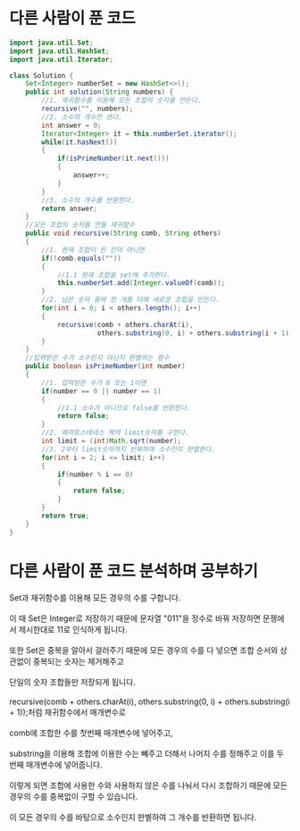 # 다른 사람이 푼 코드

```java
import java.util.Set;
import java.util.HashSet;
import java.util.Iterator;

class Solution {
    Set<Integer> numberSet = new HashSet<>();
    public int solution(String numbers) {
        //1. 재귀함수를 이용해 모든 조합의 숫자를 만든다.
        recursive("", numbers);
        //2. 소수의 개수만 센다.
        int answer = 0;
        Iterator<Integer> it = this.numberSet.iterator();
        while(it.hasNext())
        {
            if(isPrimeNumber(it.next()))
            {
                answer++;
            }   
        }
        //3. 소수의 개수를 반환한다.
        return answer;
    }
    //모든 조합의 숫자를 만들 재귀함수
    public void recursive(String comb, String others)
    {
        //1. 현재 조합이 빈 칸이 아니면
        if(!comb.equals(""))
        {
            //1.1 현재 조합을 set에 추가한다.
            this.numberSet.add(Integer.valueOf(comb));
        }
        //2. 남은 숫자 중에 한 개를 더해 새로운 조합을 만든다.
        for(int i = 0; i < others.length(); i++)
        {
            recursive(comb + others.charAt(i),
                      others.substring(0, i) + others.substring(i + 1));
        }
    }
    //입력받은 수가 소수인지 아닌지 판별하는 함수
    public boolean isPrimeNumber(int number)
    {
        //1. 입력받은 수가 0 또는 1이면
        if(number == 0 || number == 1)
        {
            //1.1 소수가 아니므로 false를 반환한다.
            return false;
        }
        //2. 에라토스테네스 체의 limit숫자를 구한다.
        int limit = (int)Math.sqrt(number);
        //3. 2부터 limit숫자까지 반복하며 소수인지 판별한다.
        for(int i = 2; i <= limit; i++)
        {
            if(number % i == 0)
            {
                return false;           
            }
        }
        return true;
    }
}
```

# 다른 사람이 푼 코드 분석하며 공부하기

Set과 재귀함수를 이용해 모든 경우의 수를 구합니다.<br><br>
이 때 Set은 Integer로 저장하기 때문에 문자열 "011"을 정수로 바꿔 저장하면 문젱에서 제시한대로 11로 인식하게 됩니다.<br><br>
또한 Set은 중복을 알아서 걸러주기 때문에 모든 경우의 수를 다 넣으면 조합 순서와 상관없이 중복되는 숫자는 제거해주고<br><br>
단일의 숫자 조합들만 저장되게 됩니다.<br><br>
recursive(comb + others.charAt(i), others.substring(0, i) + others.substring(i + 1));처럼 재귀함수에서 매개변수로<br><br>
comb에 조합한 수를 첫번째 매개변수에 넣어주고,<br><br>
substring을 이용해 조합에 이용한 수는 빼주고 더해서 나머지 수를 정해주고 이를 두번째 매개변수에 넣어줍니다.<br><br>
이렇게 되면 조합에 사용한 수와 사용하지 않은 수를 나눠서 다시 조합하기 때문에 모든 경우의 수를 중복없이 구할 수 있습니다.<br><br>
이 모든 경우의 수를 바탕으로 소수인지 판별하여 그 개수를 반환하면 됩니다.
